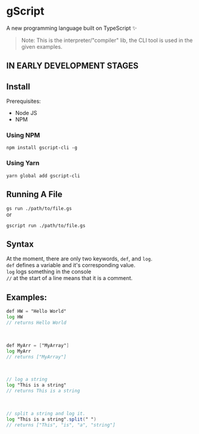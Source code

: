 # gScript

A new programming language built on TypeScript ✨

> Note: This is the interpreter/"compiler" lib, the CLI tool is used in the given examples.

## IN EARLY DEVELOPMENT STAGES

## Install

Prerequisites:

- Node JS
- NPM

### Using NPM

`npm install gscript-cli -g`

### Using Yarn

`yarn global add gscript-cli`

## Running A File

`gs run ./path/to/file.gs`
<br>
or
<br>

`gscript run ./path/to/file.gs`

## Syntax

At the moment, there are only two keywords, `def`, and `log`.
<br/>
`def` defines a variable and it's corresponding value.
<br/>
`log` logs something in the console
<br/>
`//` at the start of a line means that it is a comment.
<br/>

## Examples:

```gs
def HW = "Hello World"
log HW
// returns Hello World
```

<br/>

```gs
def MyArr = ["MyArray"]
log MyArr
// returns ["MyArray"]
```

<br>

```gs
// log a string
log "This is a string"
// returns This is a string
```

<br>

```gs
// split a string and log it.
log "This is a string".split(" ")
// returns ["This", "is", "a", "string"]
```
